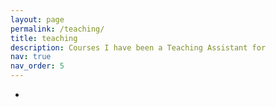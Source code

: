 ```yaml
---
layout: page
permalink: /teaching/
title: teaching
description: Courses I have been a Teaching Assistant for
nav: true
nav_order: 5
---
```

* 
